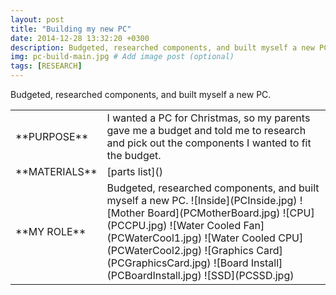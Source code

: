 ```yaml
---
layout: post
title: "Building my new PC"
date: 2014-12-28 13:32:20 +0300
description: Budgeted, researched components, and built myself a new PC.  # Add post description (optional)
img: pc-build-main.jpg # Add image post (optional)
tags: [RESEARCH]
---
```


Budgeted, researched components, and built myself a new PC.
<table>
<colgroup>
<col width="20%" />
<col width="80%" />
</colgroup>
<tbody>
<tr>
<td markdown="span">**PURPOSE**</td>
<td markdown="span">I wanted a PC for  Christmas, so my parents gave me a budget and told me to research and pick out the components I wanted to fit the budget.
</td>
</tr>
<tr>
<td markdown="span">**MATERIALS**</td>
<td markdown="span">[parts list]() 
</td>
</tr>
<tr>
<td markdown="span">**MY ROLE**</td>
<td markdown="span">Budgeted, researched components, and built myself a new PC. 
![Inside](PCInside.jpg)
![Mother Board](PCMotherBoard.jpg)
![CPU](PCCPU.jpg)
![Water Cooled Fan](PCWaterCool1.jpg)
![Water Cooled CPU](PCWaterCool2.jpg)
![Graphics Card](PCGraphicsCard.jpg)
![Board Install](PCBoardInstall.jpg)
![SSD](PCSSD.jpg)
</td>
</tr>
</tbody>
</table>
